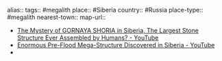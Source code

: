 alias::
tags:: #megalith 
place:: #Siberia 
country:: #Russia 
place-type:: #megalith 
nearest-town::
map-url::

- [The Mystery of GORNAYA SHORIA in Siberia, The Largest Stone Structure Ever Assembled by Humans? - YouTube](https://www.youtube.com/watch?v=Fk8ynmVblpw)
- [Enormous Pre-Flood Mega-Structure Discovered in Siberia - YouTube](https://www.youtube.com/watch?v=IXyMi76Z1Xw)
-